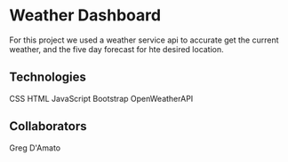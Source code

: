 # Weather Dashboard

For this project we used a weather service api to accurate get the current weather, and the five day forecast for hte desired location.

## Technologies
CSS
HTML
JavaScript
Bootstrap
OpenWeatherAPI

## Collaborators
Greg D'Amato

